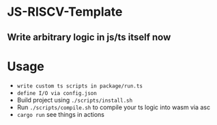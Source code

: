 # JS-RISCV-Template 
## Write arbitrary logic in js/ts itself now 

# Usage

- `write custom ts scripts in package/run.ts`
- `define I/O via config.json`
- Build project using `./scripts/install.sh` 
- Run `./scripts/compile.sh` to compile your ts logic into wasm via asc
- `cargo run` see things in actions

